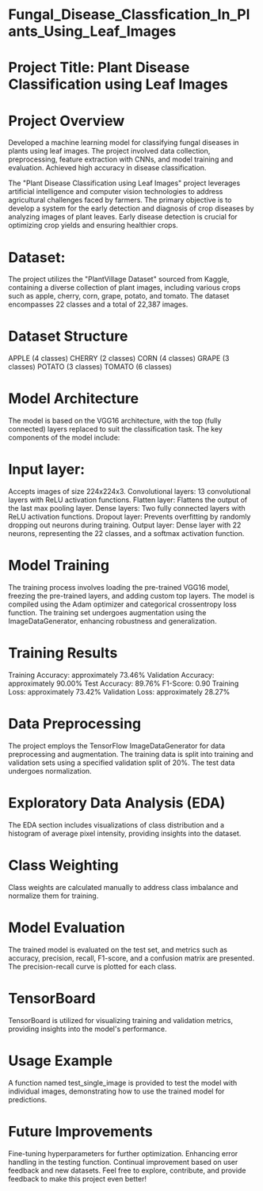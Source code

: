 # Fungal_Disease_Classfication_In_Plants_Using_Leaf_Images
# Project Title: Plant Disease Classification using Leaf Images
# Project Overview
Developed a machine learning model for classifying fungal diseases in plants using leaf images. The project involved data collection, preprocessing, feature extraction with CNNs, and model training and evaluation. Achieved high accuracy in disease classification.

The "Plant Disease Classification using Leaf Images" project leverages artificial intelligence and computer vision technologies to address agricultural challenges faced by farmers. The primary objective is to develop a system for the early detection and diagnosis of crop diseases by analyzing images of plant leaves. Early disease detection is crucial for optimizing crop yields and ensuring healthier crops.

# Dataset:
The project utilizes the "PlantVillage Dataset" sourced from Kaggle, containing a diverse collection of plant images, including various crops such as apple, cherry, corn, grape, potato, and tomato. The dataset encompasses 22 classes and a total of 22,387 images.

# Dataset Structure
APPLE (4 classes) CHERRY (2 classes) CORN (4 classes) GRAPE (3 classes) POTATO (3 classes) TOMATO (6 classes)

# Model Architecture
The model is based on the VGG16 architecture, with the top (fully connected) layers replaced to suit the classification task. The key components of the model include:

# Input layer:
Accepts images of size 224x224x3. Convolutional layers: 13 convolutional layers with ReLU activation functions. Flatten layer: Flattens the output of the last max pooling layer. Dense layers: Two fully connected layers with ReLU activation functions. Dropout layer: Prevents overfitting by randomly dropping out neurons during training. Output layer: Dense layer with 22 neurons, representing the 22 classes, and a softmax activation function.

# Model Training
The training process involves loading the pre-trained VGG16 model, freezing the pre-trained layers, and adding custom top layers. The model is compiled using the Adam optimizer and categorical crossentropy loss function. The training set undergoes augmentation using the ImageDataGenerator, enhancing robustness and generalization.

# Training Results
Training Accuracy: approximately 73.46% Validation Accuracy: approximately 90.00% Test Accuracy: 89.76% F1-Score: 0.90 Training Loss: approximately 73.42% Validation Loss: approximately 28.27%

# Data Preprocessing
The project employs the TensorFlow ImageDataGenerator for data preprocessing and augmentation. The training data is split into training and validation sets using a specified validation split of 20%. The test data undergoes normalization.

# Exploratory Data Analysis (EDA)
The EDA section includes visualizations of class distribution and a histogram of average pixel intensity, providing insights into the dataset.

# Class Weighting
Class weights are calculated manually to address class imbalance and normalize them for training.

# Model Evaluation
The trained model is evaluated on the test set, and metrics such as accuracy, precision, recall, F1-score, and a confusion matrix are presented. The precision-recall curve is plotted for each class.

# TensorBoard
TensorBoard is utilized for visualizing training and validation metrics, providing insights into the model's performance.

# Usage Example
A function named test_single_image is provided to test the model with individual images, demonstrating how to use the trained model for predictions.

# Future Improvements
Fine-tuning hyperparameters for further optimization. Enhancing error handling in the testing function. Continual improvement based on user feedback and new datasets. Feel free to explore, contribute, and provide feedback to make this project even better!
